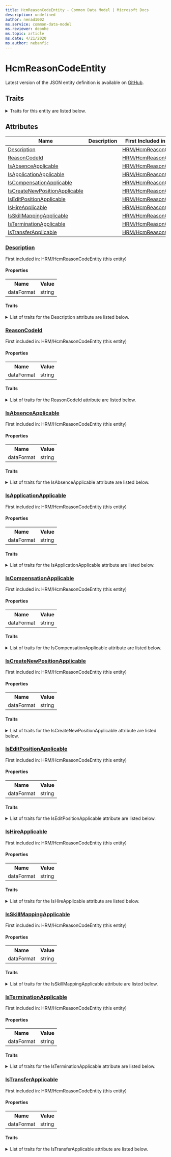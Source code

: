 ```yaml
---
title: HcmReasonCodeEntity - Common Data Model | Microsoft Docs
description: undefined
author: nenad1002
ms.service: common-data-model
ms.reviewer: deonhe
ms.topic: article
ms.date: 4/21/2020
ms.author: nebanfic
---
```


# HcmReasonCodeEntity

  
 Latest version of the JSON entity definition is available on <a href="https://github.com/Microsoft/CDM/tree/master/schemaDocuments/core/operationsCommon/Entities/HumanResources/HRM/HcmReasonCodeEntity.cdm.json" target="_blank">GitHub</a>.  

## Traits

<details>
<summary>Traits for this entity are listed below.  
</summary>

**is.CDM.entityVersion**  
  <table><tr><th>Parameter</th><th>Value</th><th>Data type</th><th>Explanation</th></tr><tr><td>versionNumber</td><td>"1.0.0"</td><td>string</td><td>semantic version number of the entity</td></tr></table>

**is.application.releaseVersion**  
  <table><tr><th>Parameter</th><th>Value</th><th>Data type</th><th>Explanation</th></tr><tr><td>releaseVersion</td><td>"10.0.13.0"</td><td>string</td><td>semantic version number of the application introducing this entity</td></tr></table>

</details>

## Attributes

|Name|Description|First Included in Instance|
|---|---|---|
|[Description](#Description)||<a href="HcmReasonCodeEntity.md" target="_blank">HRM/HcmReasonCodeEntity</a>|
|[ReasonCodeId](#ReasonCodeId)||<a href="HcmReasonCodeEntity.md" target="_blank">HRM/HcmReasonCodeEntity</a>|
|[IsAbsenceApplicable](#IsAbsenceApplicable)||<a href="HcmReasonCodeEntity.md" target="_blank">HRM/HcmReasonCodeEntity</a>|
|[IsApplicationApplicable](#IsApplicationApplicable)||<a href="HcmReasonCodeEntity.md" target="_blank">HRM/HcmReasonCodeEntity</a>|
|[IsCompensationApplicable](#IsCompensationApplicable)||<a href="HcmReasonCodeEntity.md" target="_blank">HRM/HcmReasonCodeEntity</a>|
|[IsCreateNewPositionApplicable](#IsCreateNewPositionApplicable)||<a href="HcmReasonCodeEntity.md" target="_blank">HRM/HcmReasonCodeEntity</a>|
|[IsEditPositionApplicable](#IsEditPositionApplicable)||<a href="HcmReasonCodeEntity.md" target="_blank">HRM/HcmReasonCodeEntity</a>|
|[IsHireApplicable](#IsHireApplicable)||<a href="HcmReasonCodeEntity.md" target="_blank">HRM/HcmReasonCodeEntity</a>|
|[IsSkillMappingApplicable](#IsSkillMappingApplicable)||<a href="HcmReasonCodeEntity.md" target="_blank">HRM/HcmReasonCodeEntity</a>|
|[IsTerminationApplicable](#IsTerminationApplicable)||<a href="HcmReasonCodeEntity.md" target="_blank">HRM/HcmReasonCodeEntity</a>|
|[IsTransferApplicable](#IsTransferApplicable)||<a href="HcmReasonCodeEntity.md" target="_blank">HRM/HcmReasonCodeEntity</a>|

### <a href=#Description name="Description">Description</a>

First included in: HRM/HcmReasonCodeEntity (this entity)  

#### Properties

<table><tr><th>Name</th><th>Value</th></tr><tr><td>dataFormat</td><td>string</td></tr></table>

#### Traits

<details>
<summary>List of traits for the Description attribute are listed below.</summary>

**is.dataFormat.character**  
**is.dataFormat.big**  
**is.dataFormat.array**  
**is.dataFormat.character**  
**is.dataFormat.array**  
</details>

### <a href=#ReasonCodeId name="ReasonCodeId">ReasonCodeId</a>

First included in: HRM/HcmReasonCodeEntity (this entity)  

#### Properties

<table><tr><th>Name</th><th>Value</th></tr><tr><td>dataFormat</td><td>string</td></tr></table>

#### Traits

<details>
<summary>List of traits for the ReasonCodeId attribute are listed below.</summary>

**is.dataFormat.character**  
**is.dataFormat.big**  
**is.dataFormat.array**  
**is.dataFormat.character**  
**is.dataFormat.array**  
</details>

### <a href=#IsAbsenceApplicable name="IsAbsenceApplicable">IsAbsenceApplicable</a>

First included in: HRM/HcmReasonCodeEntity (this entity)  

#### Properties

<table><tr><th>Name</th><th>Value</th></tr><tr><td>dataFormat</td><td>string</td></tr></table>

#### Traits

<details>
<summary>List of traits for the IsAbsenceApplicable attribute are listed below.</summary>

**is.dataFormat.character**  
**is.dataFormat.big**  
**is.dataFormat.array**  
**is.dataFormat.character**  
**is.dataFormat.array**  
</details>

### <a href=#IsApplicationApplicable name="IsApplicationApplicable">IsApplicationApplicable</a>

First included in: HRM/HcmReasonCodeEntity (this entity)  

#### Properties

<table><tr><th>Name</th><th>Value</th></tr><tr><td>dataFormat</td><td>string</td></tr></table>

#### Traits

<details>
<summary>List of traits for the IsApplicationApplicable attribute are listed below.</summary>

**is.dataFormat.character**  
**is.dataFormat.big**  
**is.dataFormat.array**  
**is.dataFormat.character**  
**is.dataFormat.array**  
</details>

### <a href=#IsCompensationApplicable name="IsCompensationApplicable">IsCompensationApplicable</a>

First included in: HRM/HcmReasonCodeEntity (this entity)  

#### Properties

<table><tr><th>Name</th><th>Value</th></tr><tr><td>dataFormat</td><td>string</td></tr></table>

#### Traits

<details>
<summary>List of traits for the IsCompensationApplicable attribute are listed below.</summary>

**is.dataFormat.character**  
**is.dataFormat.big**  
**is.dataFormat.array**  
**is.dataFormat.character**  
**is.dataFormat.array**  
</details>

### <a href=#IsCreateNewPositionApplicable name="IsCreateNewPositionApplicable">IsCreateNewPositionApplicable</a>

First included in: HRM/HcmReasonCodeEntity (this entity)  

#### Properties

<table><tr><th>Name</th><th>Value</th></tr><tr><td>dataFormat</td><td>string</td></tr></table>

#### Traits

<details>
<summary>List of traits for the IsCreateNewPositionApplicable attribute are listed below.</summary>

**is.dataFormat.character**  
**is.dataFormat.big**  
**is.dataFormat.array**  
**is.dataFormat.character**  
**is.dataFormat.array**  
</details>

### <a href=#IsEditPositionApplicable name="IsEditPositionApplicable">IsEditPositionApplicable</a>

First included in: HRM/HcmReasonCodeEntity (this entity)  

#### Properties

<table><tr><th>Name</th><th>Value</th></tr><tr><td>dataFormat</td><td>string</td></tr></table>

#### Traits

<details>
<summary>List of traits for the IsEditPositionApplicable attribute are listed below.</summary>

**is.dataFormat.character**  
**is.dataFormat.big**  
**is.dataFormat.array**  
**is.dataFormat.character**  
**is.dataFormat.array**  
</details>

### <a href=#IsHireApplicable name="IsHireApplicable">IsHireApplicable</a>

First included in: HRM/HcmReasonCodeEntity (this entity)  

#### Properties

<table><tr><th>Name</th><th>Value</th></tr><tr><td>dataFormat</td><td>string</td></tr></table>

#### Traits

<details>
<summary>List of traits for the IsHireApplicable attribute are listed below.</summary>

**is.dataFormat.character**  
**is.dataFormat.big**  
**is.dataFormat.array**  
**is.dataFormat.character**  
**is.dataFormat.array**  
</details>

### <a href=#IsSkillMappingApplicable name="IsSkillMappingApplicable">IsSkillMappingApplicable</a>

First included in: HRM/HcmReasonCodeEntity (this entity)  

#### Properties

<table><tr><th>Name</th><th>Value</th></tr><tr><td>dataFormat</td><td>string</td></tr></table>

#### Traits

<details>
<summary>List of traits for the IsSkillMappingApplicable attribute are listed below.</summary>

**is.dataFormat.character**  
**is.dataFormat.big**  
**is.dataFormat.array**  
**is.dataFormat.character**  
**is.dataFormat.array**  
</details>

### <a href=#IsTerminationApplicable name="IsTerminationApplicable">IsTerminationApplicable</a>

First included in: HRM/HcmReasonCodeEntity (this entity)  

#### Properties

<table><tr><th>Name</th><th>Value</th></tr><tr><td>dataFormat</td><td>string</td></tr></table>

#### Traits

<details>
<summary>List of traits for the IsTerminationApplicable attribute are listed below.</summary>

**is.dataFormat.character**  
**is.dataFormat.big**  
**is.dataFormat.array**  
**is.dataFormat.character**  
**is.dataFormat.array**  
</details>

### <a href=#IsTransferApplicable name="IsTransferApplicable">IsTransferApplicable</a>

First included in: HRM/HcmReasonCodeEntity (this entity)  

#### Properties

<table><tr><th>Name</th><th>Value</th></tr><tr><td>dataFormat</td><td>string</td></tr></table>

#### Traits

<details>
<summary>List of traits for the IsTransferApplicable attribute are listed below.</summary>

**is.dataFormat.character**  
**is.dataFormat.big**  
**is.dataFormat.array**  
**is.dataFormat.character**  
**is.dataFormat.array**  
</details>
